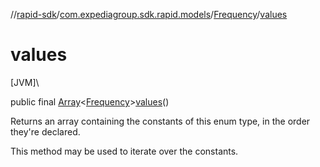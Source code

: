 //[rapid-sdk](../../../index.md)/[com.expediagroup.sdk.rapid.models](../index.md)/[Frequency](index.md)/[values](values.md)

# values

[JVM]\

public final [Array](https://kotlinlang.org/api/latest/jvm/stdlib/kotlin/-array/index.html)&lt;[Frequency](index.md)&gt;[values](values.md)()

Returns an array containing the constants of this enum type, in the order they're declared.

This method may be used to iterate over the constants.
